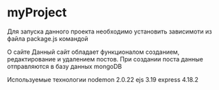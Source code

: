 # myProject
Для запуска данного проекта необходимо установить зависимоти из файла package.js командой

О сайте
Данный сайт обладает функционалом созданием, редактирование и удалением постов.
При создании поста данные отправляются в базу данных mongoDB

Используемые технологии
nodemon 2.0.22
ejs 3.19
express 4.18.2
